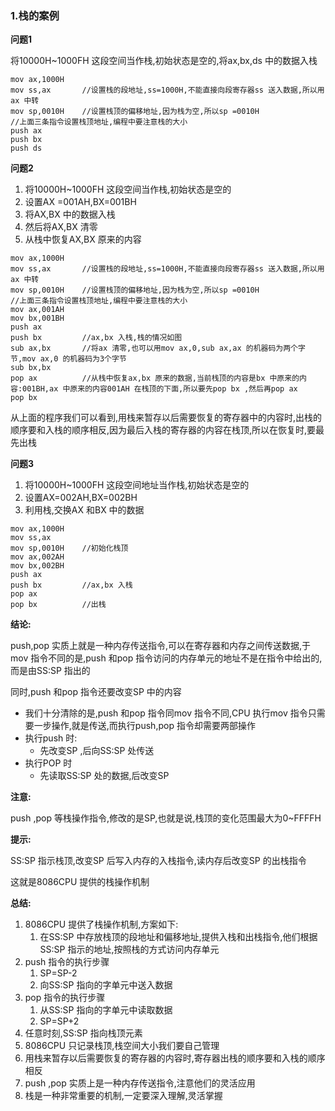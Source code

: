 ### 1.栈的案例

**问题1**

将10000H~1000FH 这段空间当作栈,初始状态是空的,将ax,bx,ds 中的数据入栈

```
mov ax,1000H
mov ss,ax		//设置栈的段地址,ss=1000H,不能直接向段寄存器ss 送入数据,所以用ax 中转
mov sp,0010H    //设置栈顶的偏移地址,因为栈为空,所以sp =0010H
//上面三条指令设置栈顶地址,编程中要注意栈的大小
push ax
push bx
push ds
```

**问题2**

1. 将10000H~1000FH 这段空间当作栈,初始状态是空的
2. 设置AX =001AH,BX=001BH
3. 将AX,BX 中的数据入栈
4. 然后将AX,BX 清零
5. 从栈中恢复AX,BX 原来的内容

```
mov ax,1000H
mov ss,ax		//设置栈的段地址,ss=1000H,不能直接向段寄存器ss 送入数据,所以用ax 中转
mov sp,0010H    //设置栈顶的偏移地址,因为栈为空,所以sp =0010H
//上面三条指令设置栈顶地址,编程中要注意栈的大小
mov ax,001AH
mov bx,001BH
push ax
push bx			//ax,bx 入栈,栈的情况如图
sub ax,bx		//将ax 清零,也可以用mov ax,0,sub ax,ax 的机器码为两个字节,mov ax,0 的机器码为3个字节
sub bx,bx
pop ax			//从栈中恢复ax,bx 原来的数据,当前栈顶的内容是bx 中原来的内容:001BH,ax 中原来的内容001AH 在栈顶的下面,所以要先pop bx ,然后再pop ax
pop bx
```

从上面的程序我们可以看到,用栈来暂存以后需要恢复的寄存器中的内容时,出栈的顺序要和入栈的顺序相反,因为最后入栈的寄存器的内容在栈顶,所以在恢复时,要最先出栈

**问题3**

1. 将10000H~1000FH 这段空间地址当作栈,初始状态是空的
2. 设置AX=002AH,BX=002BH
3. 利用栈,交换AX 和BX 中的数据

```
mov ax,1000H
mov ss,ax
mov sp,0010H	//初始化栈顶
mov ax,002AH
mov bx,002BH
push ax
push bx			//ax,bx 入栈
pop ax					
pop bx			//出栈
```

**结论:**

push,pop 实质上就是一种内存传送指令,可以在寄存器和内存之间传送数据,于mov 指令不同的是,push 和pop 指令访问的内存单元的地址不是在指令中给出的,而是由SS:SP 指出的

同时,push 和pop 指令还要改变SP 中的内容

- 我们十分清除的是,push 和pop 指令同mov 指令不同,CPU 执行mov 指令只需要一步操作,就是传送,而执行push,pop 指令却需要两部操作
- 执行push 时:
  - 先改变SP ,后向SS:SP 处传送
- 执行POP 时
  - 先读取SS:SP 处的数据,后改变SP

**注意:**

push ,pop 等栈操作指令,修改的是SP,也就是说,栈顶的变化范围最大为0~FFFFH

**提示:**

SS:SP 指示栈顶,改变SP 后写入内存的入栈指令,读内存后改变SP 的出栈指令

这就是8086CPU 提供的栈操作机制

**总结:**

1. 8086CPU 提供了栈操作机制,方案如下:
   1. 在SS:SP 中存放栈顶的段地址和偏移地址,提供入栈和出栈指令,他们根据SS:SP 指示的地址,按照栈的方式访问内存单元
2. push 指令的执行步骤
   1. SP=SP-2
   2. 向SS:SP 指向的字单元中送入数据
3. pop 指令的执行步骤
   1. 从SS:SP 指向的字单元中读取数据
   2. SP=SP+2
4. 任意时刻,SS:SP 指向栈顶元素
5. 8086CPU 只记录栈顶,栈空间大小我们要自己管理
6. 用栈来暂存以后需要恢复的寄存器的内容时,寄存器出栈的顺序要和入栈的顺序相反
7. push ,pop 实质上是一种内存传送指令,注意他们的灵活应用
8. 栈是一种非常重要的机制,一定要深入理解,灵活掌握